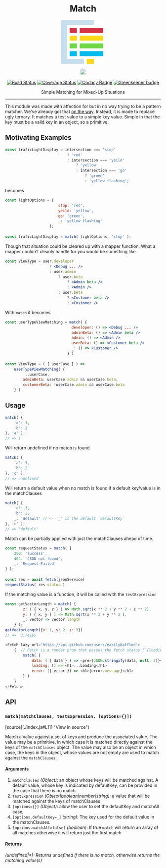 <h1 align="center" style="border-bottom: none;">
  Match
</h1>
<p align="center">
    <img alt="match-by" src="media/match-by.svg" width="144">
</p>
<p align="center">
<a href="https://nodei.co/npm/match-by/"><img src="https://nodei.co/npm/match-by.png"></a>
</p>
<p align="center">
<a href="https://travis-ci.org/easilyBaffled/match" rel="nofollow"><img src="https://camo.githubusercontent.com/fe9557a560551194c9e600170899447032f1eeb2/68747470733a2f2f7472617669732d63692e6f72672f656173696c79426166666c65642f6d617463682e7376673f6272616e63683d6d6173746572" alt="Build Status" data-canonical-src="https://travis-ci.org/easilyBaffled/match.svg?branch=master" style="max-width:100%;"></a>
<a href="https://coveralls.io/github/easilyBaffled/match?branch=master" rel="nofollow"><img src="https://camo.githubusercontent.com/4367e6f47be2033e9fdbb1819429a3befbbdfffc/68747470733a2f2f636f766572616c6c732e696f2f7265706f732f6769746875622f656173696c79426166666c65642f6d617463682f62616467652e7376673f6272616e63683d6d6173746572" alt="Coverage Status" data-canonical-src="https://coveralls.io/repos/github/easilyBaffled/match/badge.svg?branch=master" style="max-width:100%;"></a>
<a href="https://www.codacy.com/app/easilyBaffled/match?utm_source=github.com&amp;utm_medium=referral&amp;utm_content=easilyBaffled/match&amp;utm_campaign=Badge_Grade" rel="nofollow"><img src="https://camo.githubusercontent.com/5e4eddac9d31ae942dc3aeb686b705852b5bbbc4/68747470733a2f2f6170692e636f646163792e636f6d2f70726f6a6563742f62616467652f47726164652f3765643432336333343938313432376139653664356362366439646662623937" alt="Codacy Badge" data-canonical-src="https://api.codacy.com/project/badge/Grade/7ed423c34981427a9e6d5cb6d9dfbb97" style="max-width:100%;"></a>
<a href="https://greenkeeper.io/" rel="nofollow"><img src="https://camo.githubusercontent.com/3fe5f96510bebfa5fc2adcfe114036d30ef2e3df/68747470733a2f2f6261646765732e677265656e6b65657065722e696f2f656173696c79426166666c65642f6d617463682e737667" alt="Greenkeeper badge" data-canonical-src="https://badges.greenkeeper.io/easilyBaffled/match.svg" style="max-width:100%;"></a>
</p>

<p align="center">
  Simple Matching for Mixed-Up Situations
</p>

---

This module was made with affection for but in no way trying to be a pattern matcher. We've already got that [on the way](https://github.com/tc39/proposal-pattern-matching). Instead, it is made to replace ugly ternary.
It matches a test value to a simple key value. Simple in that the key must be a valid key in an object, so a primitive.


## Motivating Examples 
```javascript
const traficLightDisplay = intersection === 'stop'
							? 'red'
							: intersection === 'yeild'
								? 'yellow'
								: intersection === 'go'
									? 'green'
									: 'yellow flashing';
```
becomes 
```javascript
const lightOptions = {
						stop: 'red',
						yeild: 'yellow',
						go: 'green',
						_: 'yellow flashing'
					};

const traficLightDisplay = match( lightOptions, 'stop' );
```
Though that situation could be cleared up with a mapper function. What a mapper couldn't cleanly handle for you would be something like 

```jsx
const ViewType = user.developer 
                    ? <Debug ... />
                    : user.admin
                        ? user.beta 
                            ? <Admin beta />
                            : <Admin />
                        : user.beta
                            ? <Customer beta />
                            : <Customer />
```
With `match` it becomes

```jsx
const userTypeViewMatching = match( {
							  developer: () => <Debug ... />
							  adminBeta: () => <Admin beta />
							  admin: () => <Admin />
							  userBeta: () => <Customer beta />
							  _: () => <Customer />
							} )

const ViewType = ( { userCase } ) => 
    userTypeViewMatching( { 
    	...userCase, 
    	adminBeta: userCase.admin && userCase.beta, 
    	customerBeta: !userCase.admin && userCase.beta 
	} )    
```


## Usage
```js
match( {
	'a': 1,
	'b': 2
}, 'a' );
// => 1
```

Will return undefined if no match is found
```javascript
match( {
	'a': 1,
	'b': 2
}, 'c' );
// => undefined 
```

Will return a default value when no match is found if a default key/value is in the matchClauses
```javascript
match( {
	'a': 1,
	'b': 2,
	_: 'default' // <- '_' is the default `defaultKey`
}, 'c' );
// => 'default' 
```


Match can be partially applied with just the matchClauses ahead of time.
```js
const requestStatus = match( {
	200: 'success',
	404: 'JSON not found',
	_: 'Request Failed'
} );

const res = await fetch(jsonService)
requestStatus( res.status )
```


If the matching value is a function, it will be called with the `testExpression`
```javascript
const getVectorLength = match( {
		z: ( { x, y, z } ) => Math.sqrt(x ** 2 + y ** 2 + z ** 2),
		y: ( { x, y } ) => Math.sqrt(x ** 2 + y ** 2 ),
		_: vector => vector.length
	} );
getVectorLength({x: 1, y: 2, z: 3})
// =>  3.74165
```


```javascript
<Fetch lazy url="https://api.github.com/users/easilyBaffled">
	{  // Fetch is a render prop that passes the fetch status (`{loading, data, error}`) to its child
		match( {
			data: ( { data } ) => <pre>{JSON.stringify(data, null, 2)}</pre>
			loading: () => <h1>...Loading</h1>,
			error: ({ error }) => <h1>{error.message}</h1>
		} )
	}
</Fetch>
```

## API 

<h3><code>match(matchClauses, testExpression, [options={}])</code></h3>
[source](./index.js#L111 "View in source")

Match a value against a set of keys and produce the associated value.
The value may be a primitive, in which case it is matched directly against the keys of the `matchClauses` object.
The value may also be an object in which case, the keys in the object, whose values are not empty are used to match against the `matchClauses`.

#### Arguments
1. `matchClauses` *(Object)*: an object whose keys will be matched against. A default value, whose key is indicated by defaultKey, can be provided in the case that there is no match
2. `testExpression` *(Object|boolean|number|string)*: a value that will be matched against the keys of matchClauses
3. `[options={}]` *(Object)*: allow the user to set the defaultKey and matchAll case;
4. `[options.defaultKey=_]` *(string)*: The key used for the default value in the matchClauses.
5. `[options.matchAll=false]` *(boolean)*: If true `match` will return an array of all matches otherwise it will return just the first match

#### Returns
*(undefined|&#42;): Returns undefined if there is no match, otherwise returns the matching value(s)*
